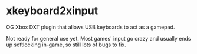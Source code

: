 # xkeyboard2xinput
OG Xbox DXT plugin that allows USB keyboards to act as a gamepad.  

Not ready for general use yet. Most games' input go crazy and usually ends up softlocking in-game, so still lots of bugs to fix.

